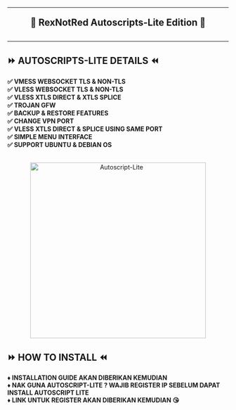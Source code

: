<!DOCTYPE html>
<h2 align="center">
<hr>
🔱 RexNotRed Autoscripts-Lite Edition 🔱
<h2><hr>

## ⏩ AUTOSCRIPTS-LITE DETAILS ⏪
<b>
✅ VMESS WEBSOCKET TLS & NON-TLS <br>
✅ VLESS WEBSOCKET TLS & NON-TLS <br>
✅ VLESS XTLS DIRECT & XTLS SPLICE <br>
✅ TROJAN GFW <br>
✅ BACKUP & RESTORE FEATURES <br>
✅ CHANGE VPN PORT <br>
✅ VLESS XTLS DIRECT & SPLICE USING SAME PORT <br>
✅ SIMPLE MENU INTERFACE <br>
✅ SUPPORT UBUNTU & DEBIAN OS <br>
<br>
</b>
<p align="center">
<img src="https://user-images.githubusercontent.com/86051875/136363437-3cef873a-565d-4cee-aed7-bbde4a85397f.png" width="400" title="Autoscript-Lite">
</p>

## ⏩ HOW TO INSTALL ⏪
<b>
♦️ INSTALLATION GUIDE AKAN DIBERIKAN KEMUDIAN<br>
♦️ NAK GUNA AUTOSCRIPT-LITE ? WAJIB REGISTER IP SEBELUM DAPAT INSTALL AUTOSCRIPT LITE<br>
♦️ LINK UNTUK REGISTER AKAN DIBERIKAN KEMUDIAN 😘<br>
<br>
</b>

